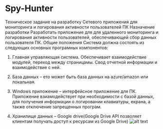 # Spy-Hunter
Техническое задание на разработку Сетевого приложения для мониторинга и логирования активности пользователей ПК
Назначение разработки
	Разработать приложение для для удаленного мониторинга и логирования активности пользователей, обеспечивающей сбор данных пользователя ПК.
Общие положения
Система должна состоять из следующих основных програмных компонентов:
1.	Главная управляющая система. Обеспечивает взаимодействие модулей, переход между страницамы. Свод отчетной информации и взаимодействие с ней. 
2.	База данных – ето может быть база данных на azure/amazon или локальная. 
3.	Windows приложение – интерфейсное приложение для ПК. Приложение взиамодействует при необходимости с базой данных, для получения информации о логировании клавиатуры, екрана, а также отключение запрещенных програм. 

4.	Хранилище данных – Google drive(Google Drive API позволяет клиентам получать доступ к ресурсам из Google Drive)
![alt text](https://i.ibb.co/P1P5khz/1.png)
